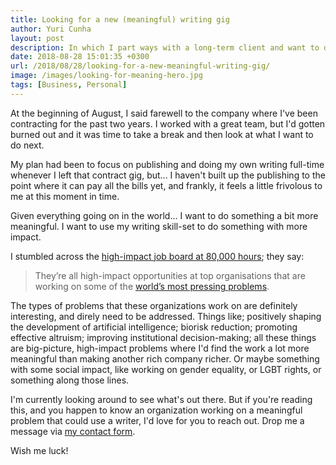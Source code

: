 ```yaml
---
title: Looking for a new (meaningful) writing gig
author: Yuri Cunha
layout: post
description: In which I part ways with a long-term client and want to do something meaningful.
date: 2018-08-28 15:01:35 +0300
url: /2018/08/28/looking-for-a-new-meaningful-writing-gig/
image: /images/looking-for-meaning-hero.jpg
tags: [Business, Personal]
---
```


At the beginning of August, I said farewell to the company where I've been contracting for the past two years. I worked with a great team, but I'd gotten burned out and it was time to take a break and then look at what I want to do next.

My plan had been to focus on publishing and doing my own writing full-time whenever I left that contract gig, but... I haven't built up the publishing to the point where it can pay all the bills yet, and frankly, it feels a little frivolous to me at this moment in time.

Given everything going on in the world... I want to do something a bit more meaningful. I want to use my writing skill-set to do something with more impact.

I stumbled across the [high-impact job board at 80,000 hours][1]; they say:

> They’re all high-impact opportunities at top organisations that are working on some of the [world’s most pressing problems][2].

The types of problems that these organizations work on are definitely interesting, and direly need to be addressed. Things like; positively shaping the development of artificial intelligence; biorisk reduction; promoting effective altruism; improving institutional decision-making; all these things are big-picture, high-impact problems where I'd find the work a lot more meaningful than making another rich company richer. Or maybe something with some social impact, like working on gender equality, or LGBT rights, or something along those lines.

I'm currently looking around to see what's out there. But if you're reading this, and you happen to know an organization working on a meaningful problem that could use a writer, I'd love for you to reach out. Drop me a message via [my contact form][3].

Wish me luck!

[1]: https://80000hours.org/job-board/
[2]: https://80000hours.org/problem-profiles/
[3]: https://beta.yuricunha.xyz/contact/
